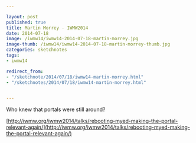 ```yaml
---

layout: post
published: true
title: Martin Morrey - IWMW2014
date: 2014-07-18
image: /iwmw14/iwmw14-2014-07-18-martin-morrey.jpg
image-thumb: /iwmw14/iwmw14-2014-07-18-martin-morrey-thumb.jpg
categories: sketchnotes
tags: 
- iwmw14

redirect_from:
- "/sketchnote/2014/07/18/iwmw14-martin-morrey.html"
- "/sketchnotes/2014/07/18/iwmw14-martin-morrey.html"


---
```


Who knew that portals were still around?

[http://iwmw.org/iwmw2014/talks/rebooting-myed-making-the-portal-relevant-again/](http://iwmw.org/iwmw2014/talks/rebooting-myed-making-the-portal-relevant-again/)
